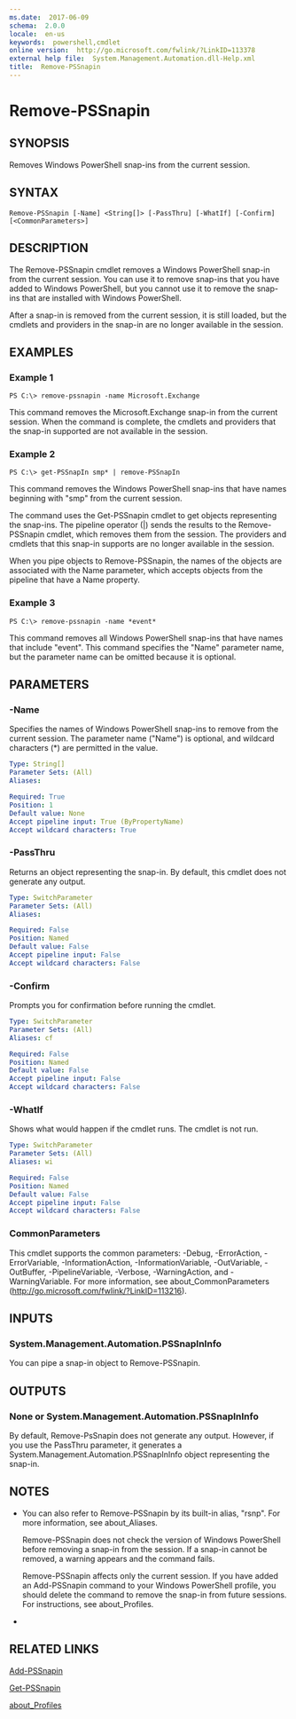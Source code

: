 ```yaml
---
ms.date:  2017-06-09
schema:  2.0.0
locale:  en-us
keywords:  powershell,cmdlet
online version:  http://go.microsoft.com/fwlink/?LinkID=113378
external help file:  System.Management.Automation.dll-Help.xml
title:  Remove-PSSnapin
---
```


# Remove-PSSnapin
## SYNOPSIS
Removes Windows PowerShell snap-ins from the current session.
## SYNTAX

```
Remove-PSSnapin [-Name] <String[]> [-PassThru] [-WhatIf] [-Confirm] [<CommonParameters>]
```

## DESCRIPTION
The Remove-PSSnapin cmdlet removes a Windows PowerShell snap-in from the current session.
You can use it to remove snap-ins that you have added to Windows PowerShell, but you cannot use it to remove the snap-ins that are installed with Windows PowerShell.

After a snap-in is removed from the current session, it is still loaded, but the cmdlets and providers in the snap-in are no longer available in the session.
## EXAMPLES

### Example 1
```
PS C:\> remove-pssnapin -name Microsoft.Exchange
```

This command removes the Microsoft.Exchange snap-in from the current session.
When the command is complete, the cmdlets and providers that the snap-in supported are not available in the session.
### Example 2
```
PS C:\> get-PSSnapIn smp* | remove-PSSnapIn
```

This command removes the Windows PowerShell snap-ins that have names beginning with "smp" from the current session.

The command uses the Get-PSSnapin cmdlet to get objects representing the snap-ins.
The pipeline operator (|) sends the results to the Remove-PSSnapin cmdlet, which removes them from the session.
The providers and cmdlets that this snap-in supports are no longer available in the session.

When you pipe objects to Remove-PSSnapin, the names of the objects are associated with the Name parameter, which accepts objects from the pipeline that have a Name property.
### Example 3
```
PS C:\> remove-pssnapin -name *event*
```

This command removes all Windows PowerShell snap-ins that have names that include "event".
This command specifies the "Name" parameter name, but the parameter name can be omitted because it is optional.
## PARAMETERS

### -Name
Specifies the names of Windows PowerShell snap-ins to remove from the current session.
The parameter name ("Name") is optional, and wildcard characters (*) are permitted in the value.

```yaml
Type: String[]
Parameter Sets: (All)
Aliases: 

Required: True
Position: 1
Default value: None
Accept pipeline input: True (ByPropertyName)
Accept wildcard characters: True
```

### -PassThru
Returns an object representing the snap-in.
By default, this cmdlet does not generate any output.

```yaml
Type: SwitchParameter
Parameter Sets: (All)
Aliases: 

Required: False
Position: Named
Default value: False
Accept pipeline input: False
Accept wildcard characters: False
```

### -Confirm
Prompts you for confirmation before running the cmdlet.

```yaml
Type: SwitchParameter
Parameter Sets: (All)
Aliases: cf

Required: False
Position: Named
Default value: False
Accept pipeline input: False
Accept wildcard characters: False
```

### -WhatIf
Shows what would happen if the cmdlet runs.
The cmdlet is not run.

```yaml
Type: SwitchParameter
Parameter Sets: (All)
Aliases: wi

Required: False
Position: Named
Default value: False
Accept pipeline input: False
Accept wildcard characters: False
```

### CommonParameters
This cmdlet supports the common parameters: -Debug, -ErrorAction, -ErrorVariable, -InformationAction, -InformationVariable, -OutVariable, -OutBuffer, -PipelineVariable, -Verbose, -WarningAction, and -WarningVariable. For more information, see about_CommonParameters (http://go.microsoft.com/fwlink/?LinkID=113216).
## INPUTS

### System.Management.Automation.PSSnapInInfo
You can pipe a snap-in object to Remove-PSSnapin.
## OUTPUTS

### None or System.Management.Automation.PSSnapInInfo
By default, Remove-PsSnapin does not generate any output.
However, if you use the PassThru parameter, it generates a System.Management.Automation.PSSnapInInfo object representing the snap-in.
## NOTES
* You can also refer to Remove-PSSnapin by its built-in alias, "rsnp". For more information, see about_Aliases.

  Remove-PSSnapin does not check the version of Windows PowerShell before removing a snap-in from the session.
If a snap-in cannot be removed, a warning appears and the command fails.

  Remove-PSSnapin affects only the current session.
If you have added an Add-PSSnapin command to your Windows PowerShell profile, you should delete the command to remove the snap-in from future sessions.
For instructions, see about_Profiles.

*
## RELATED LINKS

[Add-PSSnapin](Add-PSSnapin.md)

[Get-PSSnapin](Get-PSSnapin.md)

[about_Profiles](About/about_profiles.md)

